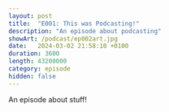 ```yaml
---
layout: post
title:  "E001: This was Podcasting!"
description: "An episode about podcasting"
showArt: /podcast/ep002art.jpg
date:   2024-03-02 21:58:10 +0100
duration: 3600
length: 43200000
category: episode
hidden: false
---
```


An episode about stuff!
